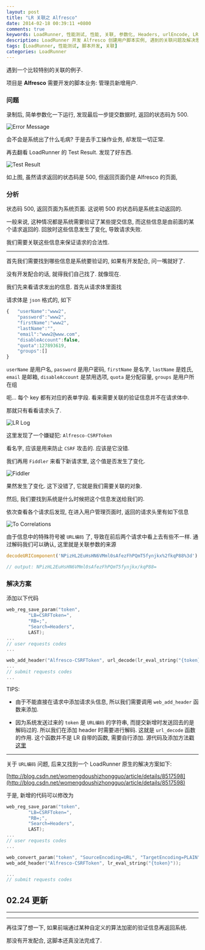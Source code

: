 ```yaml
---
layout: post
title: "LR 关联之 Alfresco"
date: 2014-02-18 00:39:11 +0800
comments: true
keywords: LoadRunner, 性能测试, 性能, 关联, 参数化, Headers, urlEncode, LR
description: LoadRunner 开发 Alfresco 创建用户脚本实例, 遇到的关联问题及解决思路
tags: [LoadRunner, 性能测试, 脚本开发, 关联]
categories: LoadRunner
---
```


遇到一个比较特别的关联的例子. 
<!--more-->
项目是 **Alfresco**
需要开发的脚本业务: 管理员新增用户.


### 问题
录制后, 简单参数化一下运行, 发现最后一步提交数据时, 返回的状态码为 500.

![Error Message][1]

会不会是系统出了什么毛病? 于是去手工操作业务, 却发现一切正常.

再去翻看 LoadRunner 的 Test Result. 发现了好东西.

![Test Result][2]

如上图, 虽然请求返回的状态码是 500, 但返回页面仍是 Alfresco 的页面, 


### 分析

状态码 500, 返回页面为系统页面. 这说明 500 的状态码是系统主动返回的. 

一般来说, 这种情况都是系统需要验证了某些提交信息, 
而这些信息是由前面的某个请求返回的. 回放时这些信息发生了变化, 导致请求失败.

我们需要关联这些信息来保证请求的合法性.

----

首先我们需要找到哪些信息是系统要验证的, 如果有开发配合, 问一嘴就好了.

没有开发配合的话, 就得我们自己找了. 就像现在.

我们先来看请求发出的信息. 首先从请求体里面找

请求体是 `json` 格式的, 如下

```javascript
{   "userName":"www2",
	"password":"www2",
	"firstName":"www2",
	"lastName":"",
	"email":"www2@www.com",
	"disableAccount":false,
	"quota":127893619,
	"groups":[]
}
```

`userName` 是用户名, `password` 是用户密码, `firstName` 是名字, `lastName`
是姓氏, `email` 是邮箱, `disableAccount` 是禁用选项, `quota` 是分配容量, `groups` 是用户所在组

呃... 每个 key 都有对应的表单字段. 看来需要关联的验证信息并不在请求体中.

那就只有看看请求头了.

![LR Log][3]

这里发现了一个嫌疑犯: `Alfresco-CSRFToken`

看名字, 应该是用来防止 `CSRF` 攻击的. 应该是它没错.

我们再用 `Fiddler` 来看下新请求里, 这个值是否发生了变化.

![Fiddler][4]

果然发生了变化. 这下没错了, 它就是我们需要关联的对象.

然后, 我们要找到系统是什么时候把这个信息发送给我们的.

依次查看各个请求后发现, 在进入用户管理页面时, 返回的请求头里有如下信息

![To Correlations][5]

由于信息中的特殊符号被 `URL编码` 了, 导致在前后两个请求中看上去有些不一样.
通过解码我们可以确认, 这里就是关联参数的来源

```javascript
decodeURIComponent('NPizHL2EuHsHN6VMml0sAfezFhPQmT5fynjkx%2fkqP88%3d')

// output: NPizHL2EuHsHN6VMml0sAfezFhPQmT5fynjkx/kqP88=
```

### 解决方案

添加以下代码

```c
web_reg_save_param("token",
		"LB=CSRFToken=",
		"RB=;",
		"Search=Headers",
		LAST);
...
// user requests codes
...

web_add_header("Alfresco-CSRFToken", url_decode(lr_eval_string("{token}")));
...
// submit requests codes
...
```

TIPS:

* 由于不能直接在请求中添加请求头信息, 所以我们需要调用 `web_add_header`
函数来添加.

* 因为系统发送过来的 `token` 是 `URL编码` 的字符串, 而提交新增时发送回去的是解码过的. 所以我们在添加 header 时需要进行解码.  这就是 `url_decode` 函数的作用. 这个函数并不是 LR 自带的函数, 需要自行添加. 源代码及添加方法戳[这里](http://www.51testing.com/html/96/n-832896.html)

-----
关于 `URL编码` 问题, 后来又找到一个 LoadRunner 原生的解决方案如下:

[http://blog.csdn.net/womengdoushizhongguo/article/details/8517598](http://blog.csdn.net/womengdoushizhongguo/article/details/8517598)

于是, 新增的代码可以修改为

```c
web_reg_save_param("token",
		"LB=CSRFToken=",
		"RB=;",
		"Search=Headers",
		LAST);
...
// user requests codes
...

web_convert_param("token", "SourceEncoding=URL", "TargetEncoding=PLAIN",LAST );
web_add_header("Alfresco-CSRFToken", lr_eval_string("{token}"));

...
// submit requests codes
```

## 02.24 更新

--------
--------

再往深了想一下, 如果前端通过某种自定义的算法加密的验证信息再返回系统.

那没有开发配合, 这脚本还真没法完成了.

[1]: /blogimgs/alfresco-errmsg.png "Err Msg"
[2]: /blogimgs/alfresco-500page.png "500 Page"
[3]: /blogimgs/alfresco-lr.png "Lr Log"
[4]: /blogimgs/alfresco-fiddler.png "Fiddler" 
[5]: /blogimgs/alfresco-tocor.png "To Correlations"
